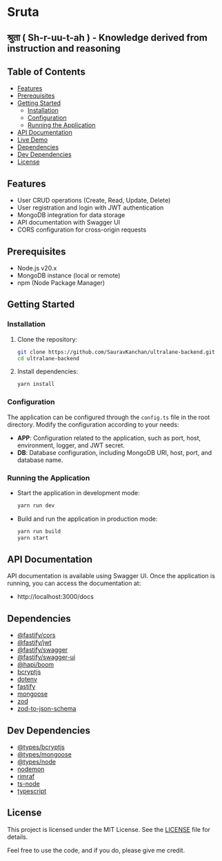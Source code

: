 # Sruta
## श्रुता ( Sh-r-uu-t-ah ) - Knowledge derived from instruction and reasoning


## Table of Contents

- [Features](#features)
- [Prerequisites](#prerequisites)
- [Getting Started](#getting-started)
  - [Installation](#installation)
  - [Configuration](#configuration)
  - [Running the Application](#running-the-application)
- [API Documentation](#api-documentation)
- [Live Demo](#live-demo)
- [Dependencies](#dependencies)
- [Dev Dependencies](#dev-dependencies)
- [License](#license)

## Features

- User CRUD operations (Create, Read, Update, Delete)
- User registration and login with JWT authentication
- MongoDB integration for data storage
- API documentation with Swagger UI
- CORS configuration for cross-origin requests

## Prerequisites

- Node.js v20.x
- MongoDB instance (local or remote)
- npm (Node Package Manager)

## Getting Started

### Installation

1. Clone the repository:

   ```bash
   git clone https://github.com/SauravKanchan/ultralane-backend.git
   cd ultralane-backend
   ```

2. Install dependencies:

   ```bash
   yarn install
   ```

### Configuration

The application can be configured through the `config.ts` file in the root directory. Modify the configuration according to your needs:

- **APP**: Configuration related to the application, such as port, host, environment, logger, and JWT secret.
- **DB**: Database configuration, including MongoDB URI, host, port, and database name.

### Running the Application

- Start the application in development mode:

  ```bash
  yarn run dev
  ```

- Build and run the application in production mode:

  ```bash
  yarn run build
  yarn start
  ```

## API Documentation

API documentation is available using Swagger UI. Once the application is running, you can access the documentation at:

- http://localhost:3000/docs

## Dependencies

- [@fastify/cors](https://www.npmjs.com/package/@fastify/cors)
- [@fastify/jwt](https://www.npmjs.com/package/@fastify/jwt)
- [@fastify/swagger](https://www.npmjs.com/package/@fastify/swagger)
- [@fastify/swagger-ui](https://www.npmjs.com/package/@fastify/swagger-ui)
- [@hapi/boom](https://www.npmjs.com/package/@hapi/boom)
- [bcryptjs](https://www.npmjs.com/package/bcryptjs)
- [dotenv](https://www.npmjs.com/package/dotenv)
- [fastify](https://www.npmjs.com/package/fastify)
- [mongoose](https://www.npmjs.com/package/mongoose)
- [zod](https://www.npmjs.com/package/zod)
- [zod-to-json-schema](https://www.npmjs.com/package/zod-to-json-schema)

## Dev Dependencies

- [@types/bcryptjs](https://www.npmjs.com/package/@types/bcryptjs)
- [@types/mongoose](https://www.npmjs.com/package/@types/mongoose)
- [@types/node](https://www.npmjs.com/package/@types/node)
- [nodemon](https://www.npmjs.com/package/nodemon)
- [rimraf](https://www.npmjs.com/package/rimraf)
- [ts-node](https://www.npmjs.com/package/ts-node)
- [typescript](https://www.npmjs.com/package/typescript)

## License

This project is licensed under the MIT License. See the [LICENSE](LICENSE) file for details.

Feel free to use the code, and if you do, please give me credit.
